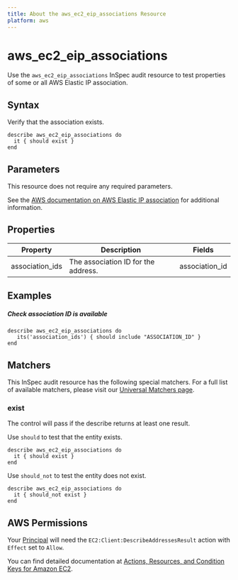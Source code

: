 ```yaml
---
title: About the aws_ec2_eip_associations Resource
platform: aws
---
```


# aws_ec2_eip_associations

Use the `aws_ec2_eip_associations` InSpec audit resource to test properties of some or all AWS Elastic IP association.

## Syntax

Verify that the association exists.

    describe aws_ec2_eip_associations do
      it { should exist }
    end

## Parameters

This resource does not require any required parameters.

See the [AWS documentation on AWS Elastic IP association](https://docs.aws.amazon.com/AWSCloudFormation/latest/UserGuide/aws-properties-ec2-eip-association.html) for additional information.

## Properties

| Property | Description | Fields |
| --- | --- | --- |
| association_ids | The association ID for the address. | association_id |

## Examples

##### Check association ID is available

    describe aws_ec2_eip_associations do
       its('association_ids') { should include "ASSOCIATION_ID" }
    end

## Matchers

This InSpec audit resource has the following special matchers. For a full list of available matchers, please visit our [Universal Matchers page](https://www.inspec.io/docs/reference/matchers/).

### exist

The control will pass if the describe returns at least one result.

Use `should` to test that the entity exists.

    describe aws_ec2_eip_associations do
      it { should exist }
    end

Use `should_not` to test the entity does not exist.

    describe aws_ec2_eip_associations do
      it { should_not exist }
    end

## AWS Permissions

Your [Principal](https://docs.aws.amazon.com/IAM/latest/UserGuide/intro-structure.html#intro-structure-principal) will need the `EC2:Client:DescribeAddressesResult` action with `Effect` set to `Allow`.

You can find detailed documentation at [Actions, Resources, and Condition Keys for Amazon EC2](https://docs.aws.amazon.com/IAM/latest/UserGuide/list_amazonec2.html).
